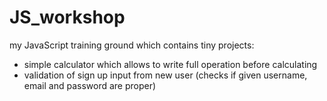 # JS_workshop
my JavaScript training ground which contains tiny projects:
- simple calculator which allows to write full operation before calculating
- validation of sign up input from new user (checks if given username, email and password are proper)
